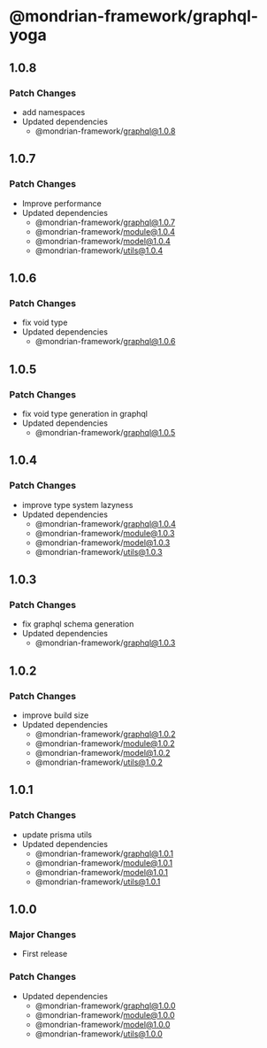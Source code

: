 # @mondrian-framework/graphql-yoga

## 1.0.8

### Patch Changes

- add namespaces
- Updated dependencies
  - @mondrian-framework/graphql@1.0.8

## 1.0.7

### Patch Changes

- Improve performance
- Updated dependencies
  - @mondrian-framework/graphql@1.0.7
  - @mondrian-framework/module@1.0.4
  - @mondrian-framework/model@1.0.4
  - @mondrian-framework/utils@1.0.4

## 1.0.6

### Patch Changes

- fix void type
- Updated dependencies
  - @mondrian-framework/graphql@1.0.6

## 1.0.5

### Patch Changes

- fix void type generation in graphql
- Updated dependencies
  - @mondrian-framework/graphql@1.0.5

## 1.0.4

### Patch Changes

- improve type system lazyness
- Updated dependencies
  - @mondrian-framework/graphql@1.0.4
  - @mondrian-framework/module@1.0.3
  - @mondrian-framework/model@1.0.3
  - @mondrian-framework/utils@1.0.3

## 1.0.3

### Patch Changes

- fix graphql schema generation
- Updated dependencies
  - @mondrian-framework/graphql@1.0.3

## 1.0.2

### Patch Changes

- improve build size
- Updated dependencies
  - @mondrian-framework/graphql@1.0.2
  - @mondrian-framework/module@1.0.2
  - @mondrian-framework/model@1.0.2
  - @mondrian-framework/utils@1.0.2

## 1.0.1

### Patch Changes

- update prisma utils
- Updated dependencies
  - @mondrian-framework/graphql@1.0.1
  - @mondrian-framework/module@1.0.1
  - @mondrian-framework/model@1.0.1
  - @mondrian-framework/utils@1.0.1

## 1.0.0

### Major Changes

- First release

### Patch Changes

- Updated dependencies
  - @mondrian-framework/graphql@1.0.0
  - @mondrian-framework/module@1.0.0
  - @mondrian-framework/model@1.0.0
  - @mondrian-framework/utils@1.0.0
